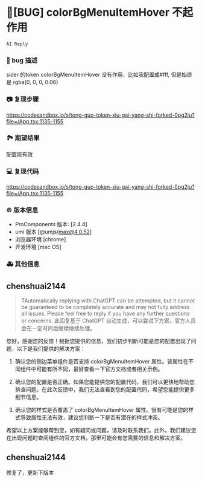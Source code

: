# 🐛[BUG] colorBgMenuItemHover 不起作用

`AI Reply`

### 🐛 bug 描述

sider 的token colorBgMenuItemHover 没有作用，比如我配置成#fff, 但是始终是 rgba(0, 0, 0, 0.06)

### 📷 复现步骤

https://codesandbox.io/s/tong-guo-token-xiu-gai-yang-shi-forked-0pg2ju?file=/App.tsx:1135-1155

### 🏞 期望结果

配置能有效

### 💻 复现代码

https://codesandbox.io/s/tong-guo-token-xiu-gai-yang-shi-forked-0pg2ju?file=/App.tsx:1135-1155

### © 版本信息

- ProComponents 版本: [2.4.4]
- umi 版本 [@umjs/max@4.0.52]
- 浏览器环境 [chrome]
- 开发环境 [mac OS]

### 🚑 其他信息

<!--
如截图等其他信息可以贴在这里
-->

## chenshuai2144

> TAutomatically replying with ChatGPT can be attempted, but it cannot be guaranteed to be completely accurate and may not fully address all issues. Please feel free to reply if you have any further questions or concerns.
> 此回复基于 ChatGPT 自动生成，可以尝试下方案，官方人员会在一定时间后继续继续处理。

您好，感谢您的反馈！根据您提供的信息，我们初步判断可能是您的配置出现了问题，以下是我们提供的解决方案：

1. 确认您的侧边菜单组件是否支持 colorBgMenuItemHover 属性。该属性在不同组件中可能有所不同，最好查看一下官方文档或者相关示例。

2. 确认您的配置是否正确。如果您能提供您的配置代码，我们可以更快地帮助您排查问题。在此次反馈中，我们无法查看到您的配置代码，希望您能提供更多细节信息。

3. 确认您的样式是否覆盖了 colorBgMenuItemHover 属性。很有可能是您的样式导致属性无法有效，建议您判断一下是否有潜在的样式冲突。

希望以上方案能够帮到您，如有疑问或问题，请及时联系我们。此外，我们建议您在出现问题时查阅组件的官方文档，那里可能会有您需要的信息和解决方案。

## chenshuai2144

修复了，更新下版本
